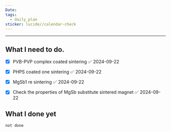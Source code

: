```yaml
---
Date: 
tags:
  - daily_plan
sticker: lucide//calendar-check
---
```

---
## What I need to do.

- [x] PVB-PVP complex coated sintering ✅ 2024-09-22
- [x] PHPS coated one sintering ✅ 2024-09-22
- [x] MgSb1 re sintering ✅ 2024-09-22
- [x] Check the properties of MgSb substitute sintered magnet ✅ 2024-09-22



## What I done yet
```tasks
not done
```
